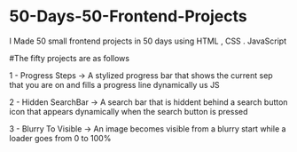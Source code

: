 # 50-Days-50-Frontend-Projects
I Made 50 small frontend projects in 50 days using HTML , CSS . JavaScript



#The fifty projects are as follows

1 - Progress Steps  -> A stylized progress bar that shows the current sep that you are on and fills a progress line dynamically us JS


2 - Hidden SearchBar -> A search bar that is hiddent behind a search button icon that appears dynamically when the search button is pressed


3 - Blurry To Visible -> An image becomes visible from a blurry start while a loader goes from 0 to 100%



